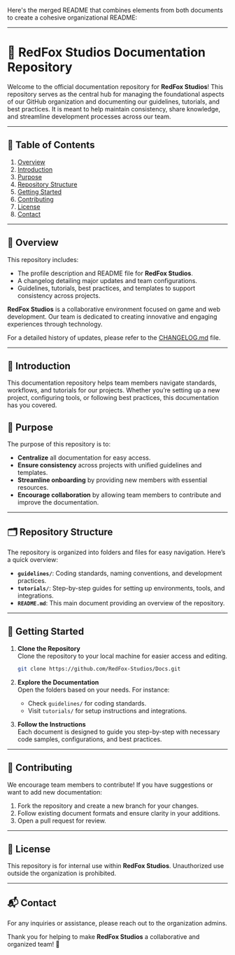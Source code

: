 Here's the merged README that combines elements from both documents to create a cohesive organizational README:

---

# 🦊 RedFox Studios Documentation Repository

Welcome to the official documentation repository for **RedFox Studios**! This repository serves as the central hub for managing the foundational aspects of our GitHub organization and documenting our guidelines, tutorials, and best practices. It is meant to help maintain consistency, share knowledge, and streamline development processes across our team.

---

## 📖 Table of Contents

1. [Overview](#overview)
2. [Introduction](#introduction)
3. [Purpose](#purpose)
4. [Repository Structure](#repository-structure)
5. [Getting Started](#getting-started)
6. [Contributing](#contributing)
7. [License](#license)
8. [Contact](#contact)

---

## 🦊 Overview

This repository includes:
- The profile description and README file for **RedFox Studios**.
- A changelog detailing major updates and team configurations.
- Guidelines, tutorials, best practices, and templates to support consistency across projects.

**RedFox Studios** is a collaborative environment focused on game and web development. Our team is dedicated to creating innovative and engaging experiences through technology.

For a detailed history of updates, please refer to the [CHANGELOG.md](CHANGELOG.md) file.

---

## 📝 Introduction

This documentation repository helps team members navigate standards, workflows, and tutorials for our projects. Whether you’re setting up a new project, configuring tools, or following best practices, this documentation has you covered.

## 🎯 Purpose

The purpose of this repository is to:

- **Centralize** all documentation for easy access.
- **Ensure consistency** across projects with unified guidelines and templates.
- **Streamline onboarding** by providing new members with essential resources.
- **Encourage collaboration** by allowing team members to contribute and improve the documentation.

---

## 🗂️ Repository Structure

The repository is organized into folders and files for easy navigation. Here’s a quick overview:

- **`guidelines/`**: Coding standards, naming conventions, and development practices.
- **`tutorials/`**: Step-by-step guides for setting up environments, tools, and integrations.
- **`README.md`**: This main document providing an overview of the repository.

---

## 🚀 Getting Started

1. **Clone the Repository**  
   Clone the repository to your local machine for easier access and editing.
   ```bash
   git clone https://github.com/RedFox-Studios/Docs.git
   ```

2. **Explore the Documentation**  
   Open the folders based on your needs. For instance:
   - Check `guidelines/` for coding standards.
   - Visit `tutorials/` for setup instructions and integrations.

3. **Follow the Instructions**  
   Each document is designed to guide you step-by-step with necessary code samples, configurations, and best practices.

---

## 🤝 Contributing

We encourage team members to contribute! If you have suggestions or want to add new documentation:

1. Fork the repository and create a new branch for your changes.
2. Follow existing document formats and ensure clarity in your additions.
3. Open a pull request for review.

---

## 📄 License

This repository is for internal use within **RedFox Studios**. Unauthorized use outside the organization is prohibited.

---

## 📬 Contact

For any inquiries or assistance, please reach out to the organization admins.

Thank you for helping to make **RedFox Studios** a collaborative and organized team! 🦊
